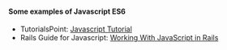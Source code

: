 #### Some examples of Javascript ES6

* TutorialsPoint: [Javascript Tutorial](https://www.tutorialspoint.com/es6/index.htm)
* Rails Guide for Javascript: [Working With JavaScript in Rails](http://edgeguides.rubyonrails.org/working_with_javascript_in_rails.html)
